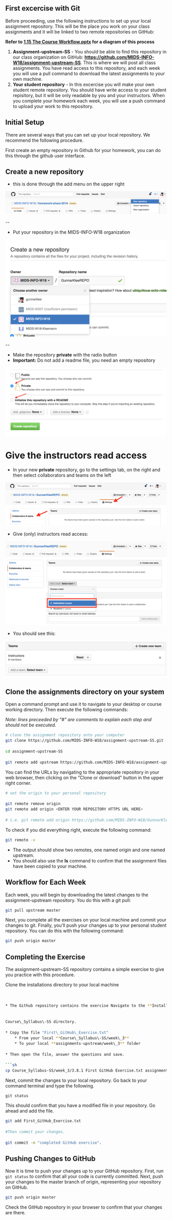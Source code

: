 ## First excercise with Git 

Before proceeding, use the following instructions to set up your local assignment repository.  This will be the place you work on your class assignments and it will be linked to two remote repositories on GitHub:

**Refer to [1.15 The Course Workflow.pptx](https://github.com/MIDS-INFO-W18/Course-Syllabus-SS/blob/master/unit_3/3.6%20The%20Course%20Workflow.pptx) for a diagram of this process** 

1. **Assignment-upstream-SS** - You should be able to find this repository in our class organization on GitHub: **https://github.com/MIDS-INFO-W18/assignment-upstream-SS**. This is where we will post all class assignments.  You have read access to this repository, and each week you will use a pull command to download the latest assignments to your own machine.
2. **Your student repository** - In this excercise you will make your own student remote repository. You should have write access to your student repisitory, but it will be only readable by you and your instructors.  When you complete your homework each week, you will use a push command to upload your work to this repository.

## Initial Setup

There are several ways that you can set up your local repository.  We recommend the following procedure.  

First create an empty repository in Github for your homework, you can do this through the github user interface.



## Create a new repository 

* this is done through the add menu on the upper right

![New repo menu item](images/CreateRepo_1.png)


--
* Put your repository in the MIDS-INFO-W18 organization 

![New repo menu item](images/CreateRepo_2.png)


--
* Make the repository **private** with the radio button 
* **Important:** Do not add a readme file, you need an empty repository

![New repo menu item](images/CreateRepo_3.png)


# Give the instructors read access

* In your new **private** repository, go to the settings tab, on the right and then select collaborators and teams on the left

![New repo menu item](images/CreateRepo_4.png)

* Give (only) instructors read access:

![New repo menu item](images/CreateRepo_5.png)

* You should see this:

![New repo menu item](images/CreateRepo_6.png)

## Clone the assignments directory on your system

Open a command prompt and use it to navigate to your desktop or course working directory.  Then execute the following commands:

*Note: lines preceeded by "#" are comments to explain each step and should not be executed.* 




``` sh
# clone the assignment repository onto your computer
git clone https://github.com/MIDS-INFO-W18/assignment-upstream-SS.git

cd assignment-upstream-SS

git remote add upstream https://github.com/MIDS-INFO-W18/assignment-upstream-SS.git
```

You can find the URLs by navigating to the appropriate repository in your web browser, then clicking on the "Clone or download" button in the upper right corner.

``` sh
# set the origin to your personal repository

git remote remove origin
git remote add origin <ENTER YOUR REPOSITORY HTTPS URL HERE>

# i.e. git remote add origin https://github.com/MIDS-INFO-W18/GunnarKleeRepo.git


```

To check if you did everything right, execute the following command:

``` sh
git remote -v
```

* The output should show two remotes, one named origin and one named upstream.  
* You should also use the **ls** command to confirm that the assignment files have been copied to your machine.


## Workflow for Each Week

Each week, you will begin by downloading the latest changes to the assignment-upstream repository.  You do this with a git pull:

``` sh
git pull upstream master
```

Next, you complete all the exercises on your local machine and commit your changes to git.  Finally, you'll push your changes up to your personal student repository.  You can do this with the following command:

```sh
git push origin master
```


## Completing the Exercise

The assignment-upstream-SS repository contains a simple exercise to give you practice with this procedure.  

Clone the installations directory to your local machine

```sh


* The Github repository contains the exercise Navigate to the **Installation** directory in the local https://github.com/MIDS-INFO-W18/Installation


Course\_Syllabus\-SS directory. 

* Copy the file "First\_GitHub\_Exercise.txt" 
	* From your local **Course\_Syllabus\-SS/week\_3** 
	* To your local **assignments-upstream/week\_3** folder

* Then open the file, answer the questions and save.

```sh
cp Course_Syllabus-SS/week_3/3.8.1 First GitHub Exercise.txt assignments-upstream/week_3/3.8.1 First Github Exercise.txt

```


Next, commit the changes to your local repository. Go back to your command terminal and type the following.
```
git status
```
This should confirm that you have a modified file in your repository. Go ahead and add the file.

``` sh
git add First_GitHub_Exercise.txt

#Then commit your changes.

git commit -m "completed GitHub exercise".

```
## Pushing Changes to GitHub

Now it is time to push your changes up to your GitHub repository. First, run `git status` to confirm that all your code is currently committed.  Next, push your changes to the master branch of origin, representing your repository on GitHub.

```sh
git push origin master
```

Check the GitHub repository in your browser to confirm that your changes are there.